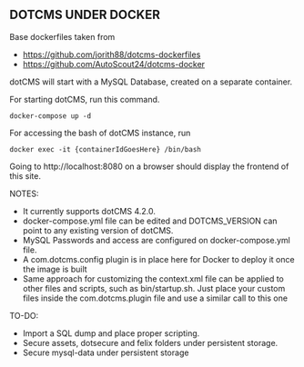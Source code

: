 ## DOTCMS UNDER DOCKER 

Base dockerfiles taken from 
- https://github.com/jorith88/dotcms-dockerfiles
- https://github.com/AutoScout24/dotcms-docker

dotCMS will start with a MySQL Database, created on a separate container.

For starting dotCMS, run this command.

```
docker-compose up -d
```

For accessing the bash of dotCMS instance, run

```
docker exec -it {containerIdGoesHere} /bin/bash
```

Going to http://localhost:8080 on a browser should display the frontend of this site.

NOTES:
- It currently supports dotCMS 4.2.0. 
- docker-compose.yml file can be edited and DOTCMS_VERSION can point to any existing version of dotCMS.
- MySQL Passwords and access are configured on docker-compose.yml file.
- A com.dotcms.config plugin is in place here for Docker to deploy it once the image is built
- Same approach for customizing the context.xml file can be applied to other files and scripts, such as bin/startup.sh. Just place your custom files inside the com.dotcms.plugin file and use a similar call to this one 


TO-DO: 
- Import a SQL dump and place proper scripting.
- Secure assets, dotsecure and felix folders under persistent storage.
- Secure mysql-data under persistent storage